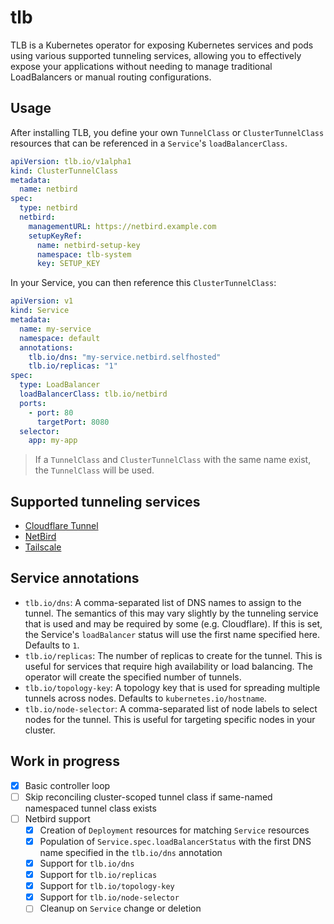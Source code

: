 # tlb

TLB is a Kubernetes operator for exposing Kubernetes services and pods using various supported tunneling services,
allowing you to effectively expose your applications without needing to manage traditional LoadBalancers or manual
routing configurations.

## Usage

After installing TLB, you define your own `TunnelClass` or `ClusterTunnelClass` resources that can be referenced in a
`Service`'s `loadBalancerClass`.

```yaml
apiVersion: tlb.io/v1alpha1
kind: ClusterTunnelClass
metadata:
  name: netbird
spec:
  type: netbird
  netbird:
    managementURL: https://netbird.example.com
    setupKeyRef:
      name: netbird-setup-key
      namespace: tlb-system
      key: SETUP_KEY
```

In your Service, you can then reference this `ClusterTunnelClass`:

```yaml
apiVersion: v1
kind: Service
metadata:
  name: my-service
  namespace: default
  annotations:
    tlb.io/dns: "my-service.netbird.selfhosted"
    tlb.io/replicas: "1"
spec:
  type: LoadBalancer
  loadBalancerClass: tlb.io/netbird
  ports:
    - port: 80
      targetPort: 8080
  selector:
    app: my-app
```

> If a `TunnelClass` and `ClusterTunnelClass` with the same name exist, the `TunnelClass` will be used.

## Supported tunneling services

- [Cloudflare Tunnel](https://developers.cloudflare.com/cloudflare-one/connections/connect-apps/)
- [NetBird](https://netbird.io/)
- [Tailscale](https://tailscale.com/)

## Service annotations

- `tlb.io/dns`: A comma-separated list of DNS names to assign to the tunnel. The semantics of this may vary slightly by
  the tunneling service that is used and may be required by some (e.g. Cloudflare). If this is set, the Service's
  `loadBalancer` status will use the first name specified here. Defaults to `1`.
- `tlb.io/replicas`: The number of replicas to create for the tunnel. This is useful for services that require high
  availability or load balancing. The operator will create the specified number of tunnels.
- `tlb.io/topology-key`: A topology key that is used for spreading multiple tunnels across nodes. Defaults to
  `kubernetes.io/hostname`.
- `tlb.io/node-selector`: A comma-separated list of node labels to select nodes for the tunnel. This is useful for
  targeting specific nodes in your cluster.

## Work in progress

- [x] Basic controller loop
- [ ] Skip reconciling cluster-scoped tunnel class if same-named namespaced tunnel class exists
- [ ] Netbird support
  - [x] Creation of `Deployment` resources for matching `Service` resources
  - [x] Population of `Service.spec.loadBalancerStatus` with the first DNS name specified in the `tlb.io/dns` annotation
  - [x] Support for `tlb.io/dns`
  - [x] Support for `tlb.io/replicas`
  - [x] Support for `tlb.io/topology-key`
  - [x] Support for `tlb.io/node-selector`
  - [ ] Cleanup on `Service` change or deletion
